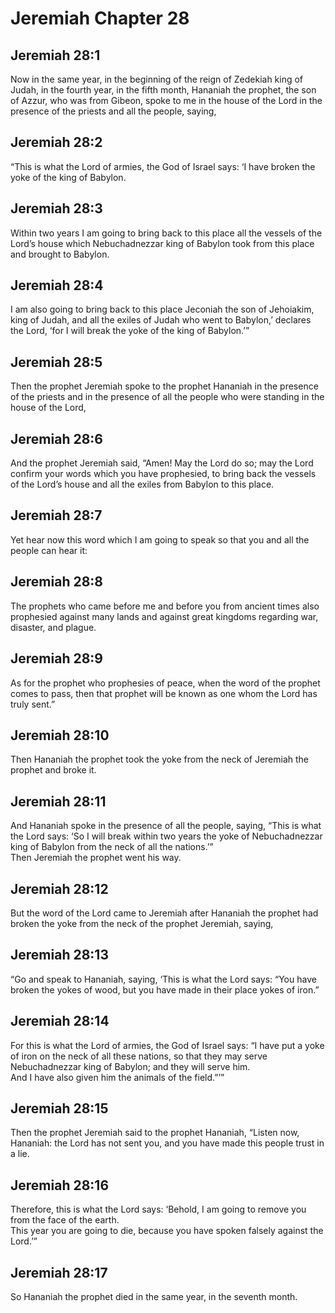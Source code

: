 # Jeremiah Chapter 28

## Jeremiah 28:1  
Now in the same year, in the beginning of the reign of Zedekiah king of Judah, in the fourth year, in the fifth month, Hananiah the prophet, the son of Azzur, who was from Gibeon, spoke to me in the house of the Lord in the presence of the priests and all the people, saying,

## Jeremiah 28:2  
“This is what the Lord of armies, the God of Israel says: ‘I have broken the yoke of the king of Babylon.

## Jeremiah 28:3  
Within two years I am going to bring back to this place all the vessels of the Lord’s house which Nebuchadnezzar king of Babylon took from this place and brought to Babylon.

## Jeremiah 28:4  
I am also going to bring back to this place Jeconiah the son of Jehoiakim, king of Judah, and all the exiles of Judah who went to Babylon,’ declares the Lord, ‘for I will break the yoke of the king of Babylon.’”

## Jeremiah 28:5  
Then the prophet Jeremiah spoke to the prophet Hananiah in the presence of the priests and in the presence of all the people who were standing in the house of the Lord,

## Jeremiah 28:6  
And the prophet Jeremiah said, “Amen! May the Lord do so; may the Lord confirm your words which you have prophesied, to bring back the vessels of the Lord’s house and all the exiles from Babylon to this place.

## Jeremiah 28:7  
Yet hear now this word which I am going to speak so that you and all the people can hear it:

## Jeremiah 28:8  
The prophets who came before me and before you from ancient times also prophesied against many lands and against great kingdoms regarding war, disaster, and plague.

## Jeremiah 28:9  
As for the prophet who prophesies of peace, when the word of the prophet comes to pass, then that prophet will be known as one whom the Lord has truly sent.”

## Jeremiah 28:10  
Then Hananiah the prophet took the yoke from the neck of Jeremiah the prophet and broke it.

## Jeremiah 28:11  
And Hananiah spoke in the presence of all the people, saying, “This is what the Lord says: ‘So I will break within two years the yoke of Nebuchadnezzar king of Babylon from the neck of all the nations.’”  
Then Jeremiah the prophet went his way.

## Jeremiah 28:12  
But the word of the Lord came to Jeremiah after Hananiah the prophet had broken the yoke from the neck of the prophet Jeremiah, saying,

## Jeremiah 28:13  
“Go and speak to Hananiah, saying, ‘This is what the Lord says: “You have broken the yokes of wood, but you have made in their place yokes of iron.”

## Jeremiah 28:14  
For this is what the Lord of armies, the God of Israel says: “I have put a yoke of iron on the neck of all these nations, so that they may serve Nebuchadnezzar king of Babylon; and they will serve him.  
And I have also given him the animals of the field.”’”

## Jeremiah 28:15  
Then the prophet Jeremiah said to the prophet Hananiah, “Listen now, Hananiah: the Lord has not sent you, and you have made this people trust in a lie.

## Jeremiah 28:16  
Therefore, this is what the Lord says: ‘Behold, I am going to remove you from the face of the earth.  
This year you are going to die, because you have spoken falsely against the Lord.’”

## Jeremiah 28:17  
So Hananiah the prophet died in the same year, in the seventh month.
